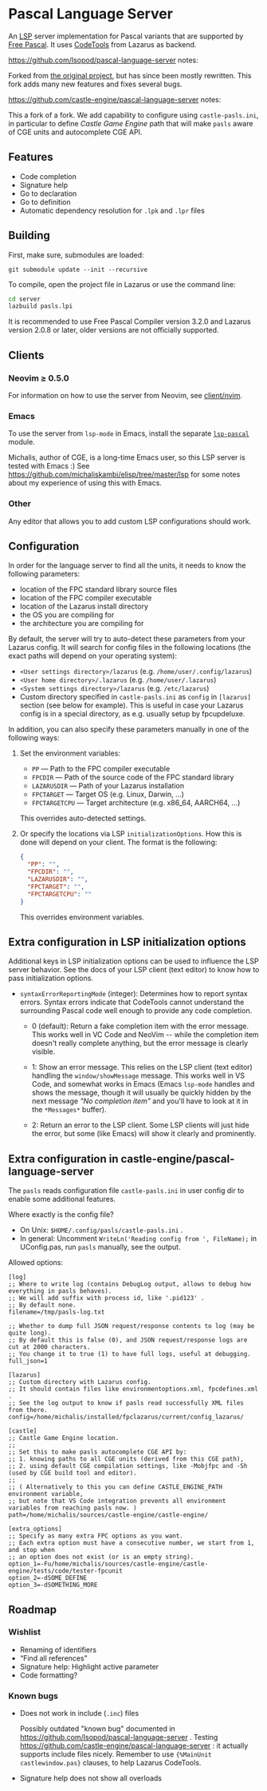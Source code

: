 # Pascal Language Server

An [LSP](https://microsoft.github.io/language-server-protocol/) server
implementation for Pascal variants that are supported by [Free
Pascal](https://www.freepascal.org/). It uses
[CodeTools](https://wiki.lazarus.freepascal.org/Codetools) from Lazarus as
backend.

https://github.com/Isopod/pascal-language-server notes:

Forked from [the original
project](https://github.com/arjanadriaanse/pascal-language-server), but has
since been mostly rewritten. This fork adds many new features and fixes several
bugs.

https://github.com/castle-engine/pascal-language-server notes:

This a fork of a fork. We add capability to configure using `castle-pasls.ini`, in particular to define _Castle Game Engine_ path that will make `pasls` aware of CGE units and autocomplete CGE API.

## Features

- Code completion
- Signature help
- Go to declaration
- Go to definition
- Automatic dependency resolution for `.lpk` and `.lpr` files

## Building

First, make sure, submodules are loaded:
```
git submodule update --init --recursive
```

To compile, open the project file in Lazarus or use the command line:

```sh
cd server
lazbuild pasls.lpi
```

It is recommended to use Free Pascal Compiler version 3.2.0 and Lazarus version
2.0.8 or later, older versions are not officially supported.

## Clients

### Neovim ≥ 0.5.0

For information on how to use the server from Neovim, see [client/nvim](client/nvim).

### Emacs

To use the server from `lsp-mode` in Emacs, install the separate
[`lsp-pascal`](https://github.com/arjanadriaanse/lsp-pascal) module.

Michalis, author of CGE, is a long-time Emacs user, so this LSP server is tested with Emacs :) See https://github.com/michaliskambi/elisp/tree/master/lsp for some notes about my experience of using this with Emacs.

### Other
Any editor that allows you to add custom LSP configurations should work.

## Configuration

In order for the language server to find all the units, it needs to know the
following parameters:

- location of the FPC standard library source files
- location of the FPC compiler executable
- location of the Lazarus install directory
- the OS you are compiling for
- the architecture you are compiling for

By default, the server will try to auto-detect these parameters from your
Lazarus config. It will search for config files in the following locations (the
exact paths will depend on your operating system):

- `<User settings directory>/lazarus` (e.g. `/home/user/.config/lazarus`)
- `<User home directory>/.lazarus` (e.g. `/home/user/.lazarus`)
- `<System settings directory>/lazarus` (e.g. `/etc/lazarus`)
- Custom directory specified in `castle-pasls.ini` as `config` in `[lazarus]` section (see below for example). This is useful in case your Lazarus config is in a special directory, as e.g. usually setup by fpcupdeluxe.

In addition, you can also specify these parameters manually in one of the
following ways:

1. Set the environment variables:

   - `PP` — Path to the FPC compiler executable
   - `FPCDIR` — Path of the source code of the FPC standard library
   - `LAZARUSDIR` — Path of your Lazarus installation
   - `FPCTARGET` — Target OS (e.g. Linux, Darwin, ...)
   - `FPCTARGETCPU` — Target architecture (e.g. x86_64, AARCH64, ...)

   This overrides auto-detected settings.

2. Or specify the locations via LSP `initializationOptions`. How this is done
   will depend on your client. The format is the following:
   ```json
   {
     "PP": "",
     "FPCDIR": "",
     "LAZARUSDIR": "",
     "FPCTARGET": "",
     "FPCTARGETCPU": ""
   }
   ```

   This overrides environment variables.

## Extra configuration in LSP initialization options

Additional keys in LSP initialization options can be used to influence the LSP server behavior. See the docs of your LSP client (text editor) to know how to pass initialization options.

- `syntaxErrorReportingMode` (integer): Determines how to report syntax errors. Syntax errors indicate that CodeTools cannot understand the surrounding Pascal code well enough to provide any code completion.

    - 0 (default): Return a fake completion item with the error message. This works well in VC Code and NeoVim -- while the completion item doesn't really complete anything, but the error message is clearly visible.

    - 1: Show an error message. This relies on the LSP client (text editor) handling the `window/showMessage` message. This works well in VS Code, and somewhat works in Emacs (Emacs `lsp-mode` handles and shows the message, though it will usually be quickly hidden by the next message _"No completion item"_ and you'll have to look at it in the `*Messages*` buffer).

    - 2: Return an error to the LSP client. Some LSP clients will just hide the error, but some (like Emacs) will show it clearly and prominently.

## Extra configuration in castle-engine/pascal-language-server

The `pasls` reads configuration file `castle-pasls.ini` in user config dir to enable some additional features.

Where exactly is the config file?

- On Unix: `$HOME/.config/pasls/castle-pasls.ini` .
- In general: Uncomment `WriteLn('Reading config from ', FileName);` in UConfig.pas, run `pasls` manually, see the output.

Allowed options:

```
[log]
;; Where to write log (contains DebugLog output, allows to debug how everything in pasls behaves).
;; We will add suffix with process id, like '.pid123' .
;; By default none.
filename=/tmp/pasls-log.txt

;; Whether to dump full JSON request/response contents to log (may be quite long).
;; By default this is false (0), and JSON request/response logs are cut at 2000 characters.
;; You change it to true (1) to have full logs, useful at debugging.
full_json=1

[lazarus]
;; Custom directory with Lazarus config.
;; It should contain files like environmentoptions.xml, fpcdefines.xml .
;; See the log output to know if pasls read successfully XML files from there.
config=/home/michalis/installed/fpclazarus/current/config_lazarus/

[castle]
;; Castle Game Engine location.
;;
;; Set this to make pasls autocomplete CGE API by:
;; 1. knowing paths to all CGE units (derived from this CGE path),
;; 2. using default CGE compilation settings, like -Mobjfpc and -Sh (used by CGE build tool and editor).
;;
;; ( Alternatively to this you can define CASTLE_ENGINE_PATH environment variable,
;; but note that VS Code integration prevents all environment variables from reaching pasls now. )
path=/home/michalis/sources/castle-engine/castle-engine/

[extra_options]
;; Specify as many extra FPC options as you want.
;; Each extra option must have a consecutive number, we start from 1, and stop when
;; an option does not exist (or is an empty string).
option_1=-Fu/home/michalis/sources/castle-engine/castle-engine/tests/code/tester-fpcunit
option_2=-dSOME_DEFINE
option_3=-dSOMETHING_MORE
```

## Roadmap

### Wishlist

- Renaming of identifiers
- “Find all references”
- Signature help: Highlight active parameter
- Code formatting?

### Known bugs

- Does not work in include (`.inc`) files

    Possibly outdated "known bug" documented in https://github.com/Isopod/pascal-language-server .
    Testing https://github.com/castle-engine/pascal-language-server : it actually supports include files nicely.
    Remember to use `{%MainUnit castlewindow.pas}` clauses, to help Lazarus CodeTools.

- Signature help does not show all overloads
